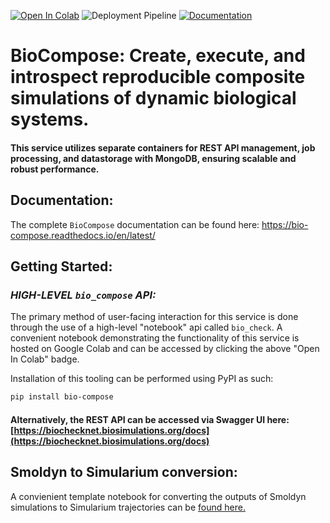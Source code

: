 [![Open In Colab](https://colab.research.google.com/assets/colab-badge.svg)](https://colab.research.google.com/drive/1bVtTmbMLnfFBv44rPwmBFsHvpX7woDWn?usp=sharing)
![Deployment Pipeline](https://github.com/biosimulators/bio-compose/actions/workflows/pipeline.yml/badge.svg)
[![Documentation](https://readthedocs.org/projects/bio-compose/badge/?version=latest)](https://bio-compose.readthedocs.io/en/latest/)

# **BioCompose**: Create, execute, and introspect reproducible composite simulations of dynamic biological systems.
#### __This service utilizes separate containers for REST API management, job processing, and datastorage with MongoDB, ensuring scalable and robust performance.__

## **Documentation**: 

The complete `BioCompose` documentation can be found here: https://bio-compose.readthedocs.io/en/latest/

## **Getting Started**:

### _HIGH-LEVEL `bio_compose` API:_

The primary method of user-facing interaction for this service is done through the use of a high-level "notebook" api called `bio_check`. 
A convenient notebook demonstrating the functionality of this service is hosted on Google Colab and can be accessed by clicking the above "Open In Colab" badge.

Installation of this tooling can be performed using PyPI as such:

```bash
pip install bio-compose
```

#### Alternatively, **the REST API can be accessed via Swagger UI here: [https://biochecknet.biosimulations.org/docs](https://biochecknet.biosimulations.org/docs)**

## Smoldyn to Simularium conversion:

A convienient template notebook for converting the outputs of Smoldyn simulations to Simularium trajectories can be
[found here.](https://colab.research.google.com/drive/17uMMRq3L3KqRIXnezahM6TtOtJYK8Cu6#scrollTo=6n5Wf58hthFm)